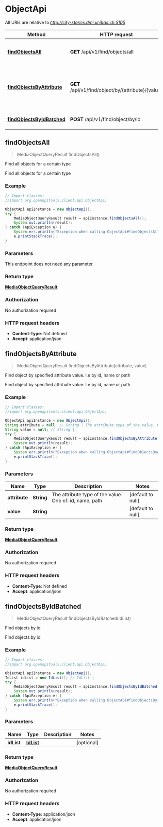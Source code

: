 # ObjectApi

All URIs are relative to *http://city-stories.dmi.unibas.ch:5105*

Method | HTTP request | Description
------------- | ------------- | -------------
[**findObjectsAll**](ObjectApi.md#findObjectsAll) | **GET** /api/v1/find/objects/all | Find all objects for a certain type
[**findObjectsByAttribute**](ObjectApi.md#findObjectsByAttribute) | **GET** /api/v1/find/object/by/{attribute}/{value} | Find object by specified attribute value. I.e by id, name or path
[**findObjectsByIdBatched**](ObjectApi.md#findObjectsByIdBatched) | **POST** /api/v1/find/object/by/id | Find objects by id



## findObjectsAll

> MediaObjectQueryResult findObjectsAll()

Find all objects for a certain type

Find all objects for a certain type

### Example

```java
// Import classes:
//import org.openapitools.client.api.ObjectApi;

ObjectApi apiInstance = new ObjectApi();
try {
    MediaObjectQueryResult result = apiInstance.findObjectsAll();
    System.out.println(result);
} catch (ApiException e) {
    System.err.println("Exception when calling ObjectApi#findObjectsAll");
    e.printStackTrace();
}
```

### Parameters

This endpoint does not need any parameter.

### Return type

[**MediaObjectQueryResult**](MediaObjectQueryResult.md)

### Authorization

No authorization required

### HTTP request headers

- **Content-Type**: Not defined
- **Accept**: application/json


## findObjectsByAttribute

> MediaObjectQueryResult findObjectsByAttribute(attribute, value)

Find object by specified attribute value. I.e by id, name or path

Find object by specified attribute value. I.e by id, name or path

### Example

```java
// Import classes:
//import org.openapitools.client.api.ObjectApi;

ObjectApi apiInstance = new ObjectApi();
String attribute = null; // String | The attribute type of the value. One of: id, name, path
String value = null; // String | 
try {
    MediaObjectQueryResult result = apiInstance.findObjectsByAttribute(attribute, value);
    System.out.println(result);
} catch (ApiException e) {
    System.err.println("Exception when calling ObjectApi#findObjectsByAttribute");
    e.printStackTrace();
}
```

### Parameters


Name | Type | Description  | Notes
------------- | ------------- | ------------- | -------------
 **attribute** | **String**| The attribute type of the value. One of: id, name, path | [default to null]
 **value** | **String**|  | [default to null]

### Return type

[**MediaObjectQueryResult**](MediaObjectQueryResult.md)

### Authorization

No authorization required

### HTTP request headers

- **Content-Type**: Not defined
- **Accept**: application/json


## findObjectsByIdBatched

> MediaObjectQueryResult findObjectsByIdBatched(idList)

Find objects by id

Find objects by id

### Example

```java
// Import classes:
//import org.openapitools.client.api.ObjectApi;

ObjectApi apiInstance = new ObjectApi();
IdList idList = new IdList(); // IdList | 
try {
    MediaObjectQueryResult result = apiInstance.findObjectsByIdBatched(idList);
    System.out.println(result);
} catch (ApiException e) {
    System.err.println("Exception when calling ObjectApi#findObjectsByIdBatched");
    e.printStackTrace();
}
```

### Parameters


Name | Type | Description  | Notes
------------- | ------------- | ------------- | -------------
 **idList** | [**IdList**](IdList.md)|  | [optional]

### Return type

[**MediaObjectQueryResult**](MediaObjectQueryResult.md)

### Authorization

No authorization required

### HTTP request headers

- **Content-Type**: application/json
- **Accept**: application/json

